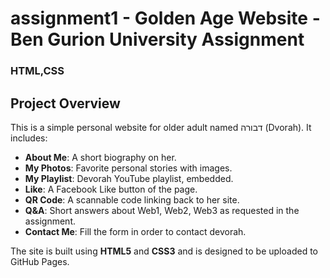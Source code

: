 # assignment1 - Golden Age Website - Ben Gurion University Assignment 
### HTML,CSS

## Project Overview
This is a simple personal website for older adult named דבורה (Dvorah). 
It includes:
- **About Me**: A short biography on her.
- **My Photos**: Favorite personal stories with images.
- **My Playlist**: Devorah YouTube playlist, embedded.
- **Like**: A Facebook Like button of the page.
- **QR Code**: A scannable code linking back to her site.
- **Q&A**: Short answers about Web1, Web2, Web3 as requested in the assignment.
- **Contact Me**: Fill the form in order to contact devorah.

The site is built using **HTML5** and **CSS3** and is designed to be uploaded to GitHub Pages.
